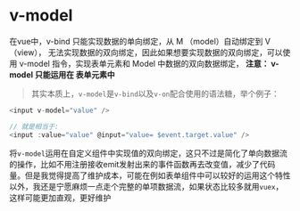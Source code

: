 # v-model

在vue中，v-bind 只能实现数据的单向绑定，从 M （model）自动绑定到 V（view）， 无法实现数据的双向绑定，因此如果想要实现数据的双向绑定，可以使用  v-model 指令，实现表单元素和 Model 中数据的双向数据绑定，
 **注意： v-model 只能运用在 表单元素中**

> 其实本质上，`v-model`是`v-bind`以及`v-on`配合使用的语法糖，举个例子：

```javascript
<input v-model="value" />

// 就是相当于: 
<input :value="value" @input="value= $event.target.value" />
```

将`v-model`运用在自定义组件中实现值的双向绑定，这只不过是简化了单向数据流的操作，比如不用注册接收emit发射出来的事件函数再去改变值，减少了代码量。但是我觉得提高了维护成本，可能在例如表单组件中可以较好的运用这个特性以外，我还是宁愿麻烦一点走个完整的单项数据流，如果状态比较多就用`vuex`，这样可能更加直观，更好维护